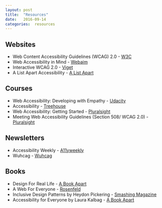 ```yaml
---
layout: post
title:  "Resources"
date:   2016-09-14
categories:  resources
---
```


## Websites
- Web Content Accessibility Guidelines (WCAG) 2.0 - [W3C](https://www.w3.org/TR/WCAG20/)
- Web Accessibility in Mind - [Webaim](http://webaim.org/)
- Interactive WCAG 2.0 - [Viget](http://code.viget.com/interactive-wcag/#responsibility=&level=aa)
- A List Apart Accessibility - [A List Apart](http://alistapart.com/topic/accessibility)

## Courses
- Web Accessibility: Developing with Empathy - [Udacity](https://www.udacity.com/course/web-accessibility--ud891)
- Accessibility - [Treehouse](https://teamtreehouse.com/library/accessibility)
- Web Accessibility: Getting Started - [Pluralsight](https://www.pluralsight.com/courses/web-accessibility-getting-started)
- Meeting Web Accessibility Guidelines (Section 508/ WCAG 2.0) - [Pluralsight](https://www.pluralsight.com/courses/web-accessibility-meeting-guidelines)

## Newsletters
- Accessibility Weekly - [A11yweekly](http://a11yweekly.com/)
- Wuhcag - [Wuhcag](https://www.wuhcag.com/)

## Books
- Design For Real Life - [A Book Apart](https://abookapart.com/products/design-for-real-life)
- A Web For Everyone - [Rosenfeld](http://rosenfeldmedia.com/books/a-web-for-everyone/)
- Inclusive Design Patterns by Heydon Pickering - [Smashing Magazine](https://www.smashingmagazine.com/books/#inclusive-design-patterns)  
- Accessibility for Everyone by Laura Kalbag - [A Book Apart](https://abookapart.com/products/accessibility-for-everyone)